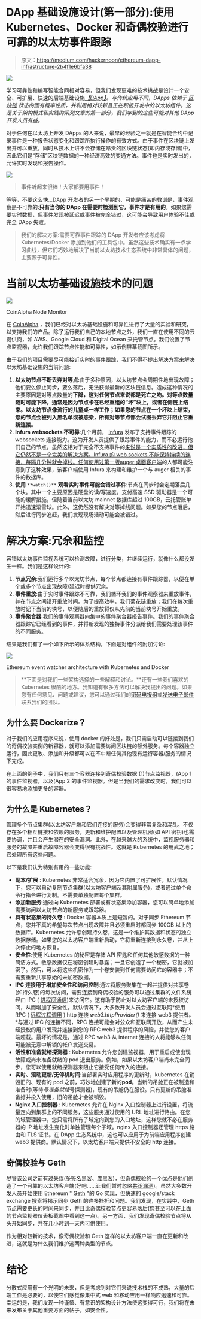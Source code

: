 # DApp 基础设施设计(第一部分):使用 Kubernetes、Docker 和奇偶校验进行可靠的以太坊事件跟踪

> 原文：<https://medium.com/hackernoon/ethereum-dapp-infrastructure-2b4f1e6bfa38>

![](img/adab12a50f0c56ac975abce92a3b37b0.png)

学习可靠性和编写智能合同相对容易，但我们发现更难的技术挑战是设计一个安全、可扩展、快速的后端基础设施[*【DApp】*](https://hackernoon.com/tagged/dapp)*。与传统应用不同，DApps 依赖于* [*区块链*](https://hackernoon.com/tagged/blockchain) *状态的固有概率性质，并利用相对较新且正在积极开发中的以太坊组件。这是关于架构模式和实践的系列文章的第一部分，我们学到的这些可能对其他 DApp 开发人员有益。*

对于任何在以太坊上开发 DApps 的人来说，最早的经验之一就是在智能合约中记录事件是一种报告状态变化和跟踪所执行操作的有效方式。由于事件在区块链上发出并可以重放，同时从技术上讲不会存储在昂贵的区块链状态(即内存或存储)中，因此它们是“存储”区块链数据的一种经济高效的变通方法。事件也是实时发出的，允许实时发现和报告操作。

![](img/726dd1723cd0f059a17c953e5e0a51fc.png)

> 事件听起来很棒！大家都要用事件！

等等，不要这么快…DApp 开发者的另一个早期的、可能是痛苦的教训是，事件观察是不可靠的:**只有当你的 DApp 在需要时检测到它，事件才是有用的**。如果您需要实时数据，但事件发现被延迟或事件被完全错过，这可能会导致用户体验不佳或完全 DApp 失败。

> 我们的解决方案:需要可靠事件跟踪的 DApp 开发者应该考虑将 Kubernetes/Docker 添加到他们的工具包中。虽然这些技术确实有一点学习曲线，但它们巧妙地解决了当前以太坊技术生态系统中非常具体的问题，主要源于可靠性。

# **当前以太坊基础设施技术的问题**

![](img/e4ed68a0851393662c32caa6f04a5138.png)

CoinAlpha Node Monitor

在 [CoinAlpha](https://coinalpha.com) ，我们已经对以太坊基础设施和可靠性进行了大量的实验和研究，以支持我们的产品。除了运行我们自己的本地节点之外，我们一直在使用不同的云提供商，如 AWS、Google Cloud 和 Digital Ocean 来托管节点。我们设置了节点监视器，允许我们跟踪节点性能和可靠性，如示例屏幕截图所示。

由于我们的项目需要尽可能接近实时的事件跟踪，我们不得不提出解决方案来解决以太坊基础设施的当前问题:

1.  **以太坊节点不断丢弃对等点**:由于多种原因，以太坊节点会周期性地出现故障；他们要么停止同步，要么落后，无法获得最新的区块链信息。造成这种情况的主要原因是对等点数量的**下降，这对任何节点来说都是死亡之吻。对等点数量随时可能下降，通常是因为节点卡在已经重组的“坏”块上，或者在侧链上结束。以太坊节点像流行的儿童桌一样工作；如果您的节点在一个坏块上结束，您的节点会被列入黑名单或被感染，所有对等节点都会试图丢弃它并阻止它重新连接。**
2.  **Infura websockets 不可靠**:几个月前， [Infura](https://infura.io/) 发布了支持事件跟踪的 websockets 连接能力。这为开发人员提供了跟踪事件的能力，而不必运行他们自己的节点。虽然这相对于完全不支持事件的[来说是一个实质性的改进，但它仍然不是一个完美的解决方案。Infura 的 web sockets 不能保持持续的连接，每隔几分钟就会掉线。任何使用过第一版](https://ethereum.stackexchange.com/questions/25451/infura-web3-provider-for-events-get-watch)[auger 桌面客户端](https://github.com/AugurProject/augur-app)的人都可能注意到了这种效果，该客户端使用 Infura 来构建和维护一个与 auger 相关的事件的数据库。
3.  **使用** `**watch()**` **观看实时事件可能会错过事件**:节点在同步时会定期落后几个块。其中一个主要原因是硬盘的读/写速度。支付高速 SSD 驱动器是一个可能的缓解措施，但随着当前以太坊 mainnet 数据库超过 100GB，云托管账单开始迅速滚雪球。此外，这仍然没有解决对等掉线问题。如果您的节点落后，然后进行同步追赶，我们发现现场活动可能会被错过。

# 解决方案:冗余和监控

容错以太坊事件监视系统可以检测故障，进行分类，并继续运行，就像什么都没发生一样。我们是这样设计的:

1.  **节点冗余**:我们运行多个以太坊节点，每个节点都连接有事件跟踪器，以便在单个或多个节点出现故障/延迟时提供冗余。
2.  **事件重放**:由于实时事件跟踪不可靠，我们循环我们的事件观察器来重放事件，并在节点之间错开重放时间。为了提高效率，我们菊花链重放；我们在每次重放时记下当前的块号，以便随后的重放将仅从先前的当前块号开始重放。
3.  **事件聚合器**:我们的事件观察器向集中的事件聚合器报告事件。我们的事件聚合器跟踪它已经看到的事件，并将新发现的独特事件分派给我们需要处理该事件的不同服务。

结果是我们有了一个如下所示的体系结构，下面是对组件的附加讨论:

![](img/7b9ba058b7923c8c48563c52995fa5dd.png)

Ethereum event watcher architecture with Kubernetes and Docker

> **下面是对我们一些架构选择的一些解释和讨论。**还有一些我们喜欢的 Kubernetes 很酷的地方。我知道有很多方法可以解决我提出的问题。如果您有任何意见、问题或建议，您可以通过我们的[密码电报组](https://t.me/cryptobaskets)或[发送电子邮件](mailto:dev@coinalpha.com)联系我们的团队。

## 为什么要 Dockerize？

对于我们的应用程序来说，使用 docker 的好处是，我们只需启动可以链接到我们的奇偶校验实例的新容器，就可以添加需要访问区块链的额外服务。每个容器独立运行，因此更改、添加和升级都可以在不中断任何其他现有运行容器/服务的情况下完成。

在上面的例子中，我们只有三个容器连接到奇偶校验数据:(1)节点监视器，(App 1 的事件监视器，以及(App 2 的事件监视器。但是当我们的需求改变时，我们可以很容易地添加更多的容器。

## 为什么是 Kubernetes？

管理多个节点集群(以太坊客户端和它们连接的服务)会变得非常复杂和混乱。不仅存在多个相互链接和依赖的服务，更新和维护配置以及管理机密(如 API 密钥)也需要协调，并且会产生潜在的安全漏洞。此外，在越来越大的系统中，监视服务器和服务的故障并重启故障容器会变得很有挑战性。这就是 Kubernetes 的用武之地；它处理所有这些问题。

以下是我们认为特别有用的一些功能:

*   **副本/扩展** : Kubernetes 非常适合冗余，因为它内置了可扩展性。默认情况下，您可以自动复制节点集群(以太坊客户端及其附属服务)，或者通过单个命令行指令进行复制。不需要单独配置每个集群。
*   **添加新服务**:通过向 Kubernetes 部署或有状态集添加容器，您可以简单地添加需要访问以太坊节点的新服务或跟踪器。
*   **具有状态集的持久卷** : Docker 容器本质上是短暂的。对于同步 Ethereum 节点，您并不真的希望每次节点出现故障并且必须重启时都同步 100GB 以上的数据库。Kubernetes 允许您创建持久卷，这是一个维护其数据和状态的独立数据存储。如果您的以太坊客户端重新启动，它将重新连接到永久卷，并从上次停止的地方恢复。
*   **安全性**:使用 Kubernetes 的秘密是存储 API 密匙和任何其他敏感数据的一种简洁方式。敏感数据仅在秘密创建时暴露；一旦它创造了一个秘密，它就被加密了。然后，可以将这些机密作为一个卷安装到任何需要访问它的容器中；不需要重新共享原始的未加密数据。
*   **IPC 连接用于增加安全性和访问控制**:通过将服务聚集在一起并提供对共享卷(如持久卷)的每次访问，需要连接到奇偶校验的服务可以通过集群的文件系统经由 IPC ( [进程间通信](https://en.wikipedia.org/wiki/Inter-process_communication))来访问它。这有助于防止对以太坊客户端的未授权访问，从而增加了安全性。默认情况下，大多数开发人员会通过互联网*使用 RPC ( [远程过程调用](https://en.wikipedia.org/wiki/Remote_procedure_call) ) http 连接 *web3.httpProvider()* 来连接 web3 提供者。*与通过 IPC 的连接不同，RPC 连接可能会对公众和互联网开放，从而产生未经授权的用户发现并连接到您的 RPC web3 提供程序的风险，并使您的客户端超载。最坏的情况是，通过 RPC web3 从 internet 连接的人将能够从任何可能被无意中解锁的帐户发送交易。
*   **活性和准备就绪探测器** : Kubernetes 允许您创建监视器，用于重启或使出现故障或尚未准备就绪的 pod 退出服务。例如，如果以太坊客户端尚未完全同步，您可以使用就绪探测器来阻止它接受任何传入的连接。
*   **实时、滚动更新/无停机时间**:当部署实时应用程序的更新时，kubernetes 在销毁旧的、现有的 pod 之前，巧妙地创建了新的**pod**。当新的吊舱正在被制造和准备时(等待*号准备就绪*号探测器)，现有的吊舱仍在服役。只有更新的吊舱准备好并投入使用，旧的吊舱才会被销毁。
*   **Nginx 入口控制器** : Kubernetes 允许在 Nginx 入口控制器上进行设置，将流量定向到集群上的不同服务，这些服务通过使用的 URL 地址进行路由。在您的域管理器中，您只需将所有子域定向到您的入口地址，这样您就不必在服务器的 IP 地址发生变化时单独管理每个子域。nginx 入口控制器还管理 https 路由和 TLS 证书。在 DApp 生态系统中，这也可以应用于为前端应用程序创建 web3 提供商。默认情况下，以太坊客户端只提供不安全的 http 连接。

## 奇偶校验与 Geth

尽管该公司之前有过失误([多签名黑客](https://paritytech.io/the-multi-sig-hack-a-postmortem/)、[库黑客](https://paritytech.io/a-postmortem-on-the-parity-multi-sig-library-self-destruct/))，但奇偶校验的一个优点是他们创造了一个可靠的以太坊客户端(好吧……让我们暂时忽略[共识漏洞](https://paritytech.io/parity-ethereum-client-issue-report/))。虽然大多数开发人员开始使用 Ethereum " [Geth](https://github.com/ethereum/go-ethereum/wiki/geth) "的 Go 实现，但快速的 google/stack exchange 搜索将揭示同步 Geth 的许多挫折和问题。我们发现，在实践中，Geth 节点需要更长的时间来同步，并且比奇偶校验节点更容易落后(您甚至可以在上面的节点监视器仪表板截图中看到这一点)。另一方面，我们发现奇偶校验节点将从头开始同步，并在几小时到一天内可供使用。

作为相对较新的技术，像奇偶校验和 Geth 这样的以太坊客户端一直在更新和改进，这就是为什么我们维护这两种类型的节点。

# 结论

分散式应用有一个光明的未来，但是考虑到对它们来说技术栈的不成熟，大量的后端工作是必要的，以使它们感觉像集中式 web 和移动应用一样响应迅速和可靠。幸运的是，我们发现一种谨慎、有意识的架构设计方法使这变得可行，我们将在未来发布关于其他重要方面的帖子，如安全性。